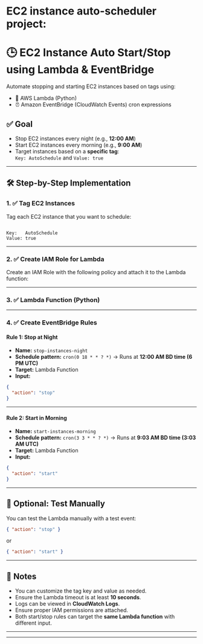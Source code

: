 # EC2 instance auto-scheduler project:

# 🕒 EC2 Instance Auto Start/Stop using Lambda & EventBridge

Automate stopping and starting EC2 instances based on tags using:
- 🧠 AWS Lambda (Python)
- ⏰ Amazon EventBridge (CloudWatch Events) cron expressions


## ✅ Goal

- Stop EC2 instances every night (e.g., **12:00 AM**)
- Start EC2 instances every morning (e.g., **9:00 AM**)
- Target instances based on a **specific tag**:  
  `Key: AutoSchedule` and `Value: true`

---

## 🛠️ Step-by-Step Implementation

### 1. ✅ Tag EC2 Instances

Tag each EC2 instance that you want to schedule:

```

Key:   AutoSchedule
Value: true

````

---

### 2. ✅ Create IAM Role for Lambda

Create an IAM Role with the following policy and attach it to the Lambda function:

---

### 3. ✅ Lambda Function (Python)

---

### 4. ✅ Create EventBridge Rules

#### Rule 1: Stop at Night

* **Name:** `stop-instances-night`
* **Schedule pattern:**
  `cron(0 18 * * ? *)` → Runs at **12:00 AM BD time (6 PM UTC)**
* **Target:** Lambda Function
* **Input:**

```json
{
  "action": "stop"
}
```

---

#### Rule 2: Start in Morning

* **Name:** `start-instances-morning`
* **Schedule pattern:**
  `cron(3 3 * * ? *)` → Runs at **9:03 AM BD time (3:03 AM UTC)**
* **Target:** Lambda Function
* **Input:**

```json
{
  "action": "start"
}
```

---

## 🧪 Optional: Test Manually

You can test the Lambda manually with a test event:

```json
{ "action": "stop" }
```

or

```json
{ "action": "start" }
```

---

## 🧠 Notes

* You can customize the tag key and value as needed.
* Ensure the Lambda timeout is at least **10 seconds**.
* Logs can be viewed in **CloudWatch Logs**.
* Ensure proper IAM permissions are attached.
* Both start/stop rules can target the **same Lambda function** with different input.

---

---
